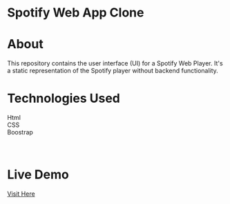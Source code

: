 <h1>Spotify Web App Clone<h1>
<h1>About</h1>
This repository contains the user interface (UI) for a Spotify Web Player. It's a static representation of the Spotify player without backend functionality.
  
<h1>Technologies Used</h1>
Html<br>
CSS<br>
Boostrap
<br><br><br>
 <h1>Live Demo</h1> 
 <a href="https://mrunalis-website-spotify-clone.netlify.app/">Visit Here</a>
